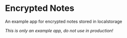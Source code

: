 # Encrypted Notes
An example app for encrypted notes stored in localstorage

*This is only an example app, do not use in production!*
